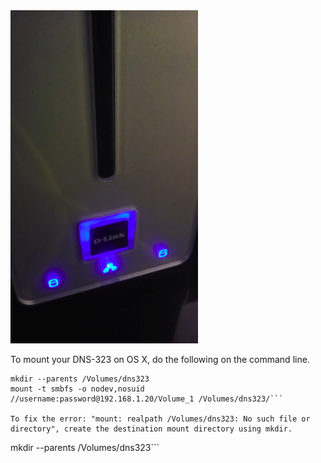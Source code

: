 <img alt="" src="/img/uploads/2013-10/dns-323-network-drive.png" />

To mount your DNS-323 on OS X, do the following on the command line.

```
mkdir --parents /Volumes/dns323
mount -t smbfs -o nodev,nosuid //username:password@192.168.1.20/Volume_1 /Volumes/dns323/```

To fix the error: "mount: realpath /Volumes/dns323: No such file or directory", create the destination mount directory using mkdir.

```
mkdir --parents /Volumes/dns323```